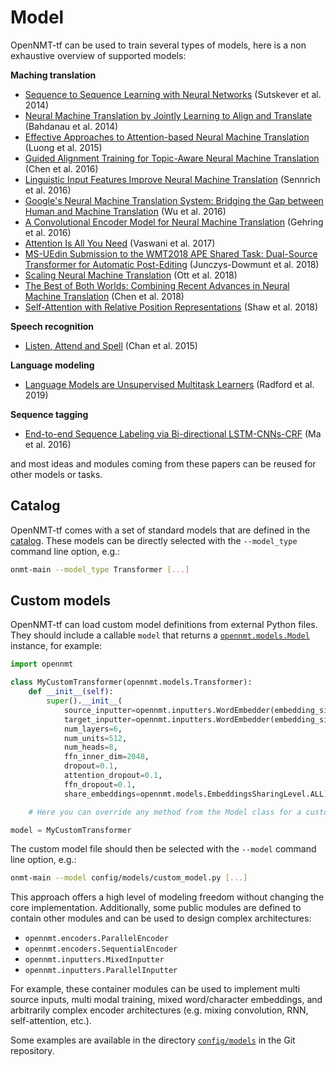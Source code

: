 # Model

OpenNMT-tf can be used to train several types of models, here is a non exhaustive overview of supported models:

**Maching translation**

* [Sequence to Sequence Learning with Neural Networks](https://arxiv.org/abs/1409.3215) (Sutskever et al. 2014)
* [Neural Machine Translation by Jointly Learning to Align and Translate](https://arxiv.org/abs/1409.0473) (Bahdanau et al. 2014)
* [Effective Approaches to Attention-based Neural Machine Translation](https://arxiv.org/abs/1508.04025) (Luong et al. 2015)
* [Guided Alignment Training for Topic-Aware Neural Machine Translation](https://arxiv.org/abs/1607.01628) (Chen et al. 2016)
* [Linguistic Input Features Improve Neural Machine Translation](https://arxiv.org/abs/1606.02892) (Sennrich et al. 2016)
* [Google's Neural Machine Translation System: Bridging the Gap between Human and Machine Translation](https://arxiv.org/abs/1609.08144) (Wu et al. 2016)
* [A Convolutional Encoder Model for Neural Machine Translation](https://arxiv.org/abs/1611.02344) (Gehring et al. 2016)
* [Attention Is All You Need](https://arxiv.org/abs/1706.03762) (Vaswani et al. 2017)
* [MS-UEdin Submission to the WMT2018 APE Shared Task: Dual-Source Transformer for Automatic Post-Editing](https://arxiv.org/abs/1809.00188) (Junczys-Dowmunt et al. 2018)
* [Scaling Neural Machine Translation](https://arxiv.org/abs/1806.00187) (Ott et al. 2018)
* [The Best of Both Worlds: Combining Recent Advances in Neural Machine Translation](https://arxiv.org/abs/1804.09849) (Chen et al. 2018)
* [Self-Attention with Relative Position Representations](https://arxiv.org/abs/1803.02155) (Shaw et al. 2018)

**Speech recognition**

* [Listen, Attend and Spell](https://arxiv.org/abs/1508.01211) (Chan et al. 2015)

**Language modeling**

* [Language Models are Unsupervised Multitask Learners](https://d4mucfpksywv.cloudfront.net/better-language-models/language-models.pdf) (Radford et al. 2019)

**Sequence tagging**

* [End-to-end Sequence Labeling via Bi-directional LSTM-CNNs-CRF](https://arxiv.org/abs/1603.01354) (Ma et al. 2016)

and most ideas and modules coming from these papers can be reused for other models or tasks.

## Catalog

OpenNMT-tf comes with a set of standard models that are defined in the [catalog](https://github.com/OpenNMT/OpenNMT-tf/blob/master/opennmt/models/catalog.py). These models can be directly selected with the `--model_type` command line option, e.g.:

```bash
onmt-main --model_type Transformer [...]
```

## Custom models

OpenNMT-tf can load custom model definitions from external Python files. They should include a callable `model` that returns a [`opennmt.models.Model`](https://opennmt.net/OpenNMT-tf/package/opennmt.models.Model.html) instance, for example:

```python
import opennmt

class MyCustomTransformer(opennmt.models.Transformer):
    def __init__(self):
        super().__init__(
            source_inputter=opennmt.inputters.WordEmbedder(embedding_size=512),
            target_inputter=opennmt.inputters.WordEmbedder(embedding_size=512),
            num_layers=6,
            num_units=512,
            num_heads=8,
            ffn_inner_dim=2048,
            dropout=0.1,
            attention_dropout=0.1,
            ffn_dropout=0.1,
            share_embeddings=opennmt.models.EmbeddingsSharingLevel.ALL)

    # Here you can override any method from the Model class for a customized behavior.

model = MyCustomTransformer
```

The custom model file should then be selected with the `--model` command line option, e.g.:

```bash
onmt-main --model config/models/custom_model.py [...]
```

This approach offers a high level of modeling freedom without changing the core implementation. Additionally, some public modules are defined to contain other modules and can be used to design complex architectures:

* `opennmt.encoders.ParallelEncoder`
* `opennmt.encoders.SequentialEncoder`
* `opennmt.inputters.MixedInputter`
* `opennmt.inputters.ParallelInputter`

For example, these container modules can be used to implement multi source inputs, multi modal training, mixed word/character embeddings, and arbitrarily complex encoder architectures (e.g. mixing convolution, RNN, self-attention, etc.).

Some examples are available in the directory [`config/models`](https://github.com/OpenNMT/OpenNMT-tf/tree/master/config/models) in the Git repository.
